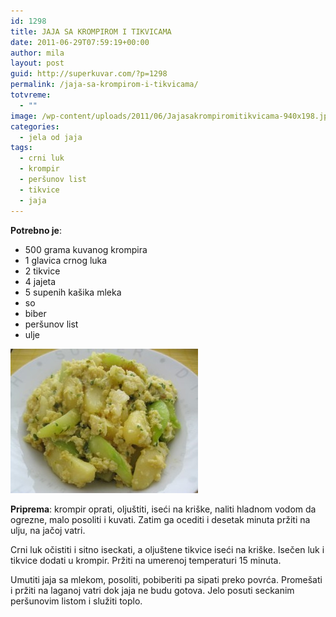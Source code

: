 ```yaml
---
id: 1298
title: JAJA SA KROMPIROM I TIKVICAMA
date: 2011-06-29T07:59:19+00:00
author: mila
layout: post
guid: http://superkuvar.com/?p=1298
permalink: /jaja-sa-krompirom-i-tikvicama/
totvreme:
  - ""
image: /wp-content/uploads/2011/06/Jajasakrompiromitikvicama-940x198.jpg
categories:
  - jela od jaja
tags:
  - crni luk
  - krompir
  - peršunov list
  - tikvice
  - jaja
---
```

**Potrebno je**:

  * 500 grama kuvanog krompira
  * 1 glavica crnog luka
  * 2 tikvice
  * 4 jajeta
  * 5 supenih kašika mleka
  * so
  * biber
  * peršunov list
  * ulje

<img class="alignnone size-medium wp-image-3696" title="Jajasakrompiromitikvicama" src="/wp-content/uploads/2011/06/Jajasakrompiromitikvicama-e1342022583933-300x231.jpg" alt="" width="300" height="231" /> 

**Priprema**: krompir oprati, oljuštiti, iseći na kriške, naliti hladnom vodom da ogrezne, malo posoliti i kuvati. Zatim ga ocediti i desetak minuta pržiti na ulju, na jačoj vatri.

Crni luk očistiti i sitno iseckati, a oljuštene tikvice iseći na kriške. Isečen luk i tikvice dodati u krompir. Pržiti na umerenoj temperaturi 15 minuta.

Umutiti jaja sa mlekom, posoliti, pobiberiti pa sipati preko povrća. Promešati i pržiti na laganoj vatri dok jaja ne budu gotova. Jelo posuti seckanim peršunovim listom i služiti toplo.